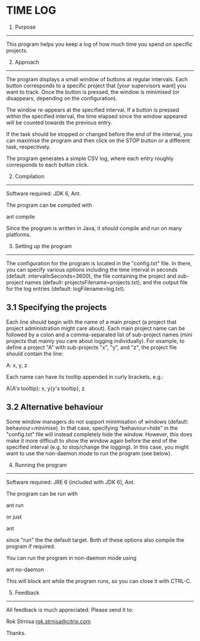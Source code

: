 TIME LOG
========

1. Purpose
----------
This program helps you keep a log of how much time you spend on specific
projects.

2. Approach
-----------
The program displays a small window of buttons at regular intervals. Each button
corresponds to a specific project that [your supervisors want] you want to
track. Once the button is pressed, the window is minimised (or disappears,
depending on the configuration).

The window re-appears at the specified interval. If a button is pressed within
the specified interval, the time elapsed since the window appeared will be
counted towards the previous entry.

If the task should be stopped or changed before the end of the interval, you can
maximise the program and then click on the STOP button or a different task,
respectively.

The program generates a simple CSV log, where each entry roughly corresponds to
each button click.

2. Compilation
--------------
Software required: JDK 6, Ant.

The program can be compiled with

  ant compile

Since the program is written in Java, it should compile and run on many
platforms.

3. Setting up the program
-------------------------
The configuration for the program is located in the "config.txt" file. In there,
you can specify various options including the time interval in seconds (default:
intervalInSeconds=3600), the file containing the project and sub-project names
(default: projectsFilename=projects.txt), and the output file for the log
entries (default: logFilename=log.txt).

3.1 Specifying the projects
---------------------------
Each line should begin with the name of a main project (a project that project
administration might care about). Each main project name can be followed by a
colon and a comma-separated list of sub-project names (mini projects that
mainly you care about logging individually). For example, to define a project
"A" with sub-projects "x", "y", and "z", the project file should contain the
line:

  A: x, y, z

Each name can have its tooltip appended in curly brackets, e.g.:

  A{A's tooltip}: x, y{y's tooltip}, z

3.2 Alternative behaviour
-------------------------
Some window managers do not support minimisation of windows (default:
behaviour=minimise). In that case, specifying "behaviour=hide" in the
"config.txt" file will instead completely hide the window. However, this does
make it more difficult to show the window again before the end of the specified
interval (e.g. to stop/change the logging). In this case, you might want to use
the non-daemon mode to run the program (see below).

4. Running the program
----------------------
Software required: JRE 6 (included with JDK 6), Ant.

The program can be run with

  ant run

or just

  ant

since "run" the the default target. Both of these options also compile the
program if required.

You can run the program in non-daemon mode using

  ant no-daemon

This will block ant while the program runs, so you can close it with CTRL-C.

5. Feedback
-----------
All feedback is much appreciated. Please send it to:

  Rok Strnisa <rok.strnisa@citrix.com>

Thanks.
